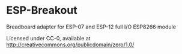 # ESP-Breakout

Breadboard adapter for ESP-07 and ESP-12 full I/O ESP8266 module

Licensed under CC-0, available at http://creativecommons.org/publicdomain/zero/1.0/